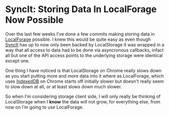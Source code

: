 # SyncIt: Storing Data In LocalForage Now Possible



Over the last few weeks I've done a few commits making storing data in [LocalForage](https://mozilla.github.io/localForage/) possible. I knew this would be quite easy as even though [SyncIt](https://github.com/forbesmyester/SyncIt) has up to now only been backed by LocalStorage it was wrapped in a way that all access to data had to be done via asyncronous callbacks, infact all but one of the API access points to the underlying storage were identical except one.

One thing I have noticed is that LocalStorage on Chrome really slows down as you start putting more and more data into it where as LocalForage, which uses [IndexedDB](http://www.w3.org/TR/IndexedDB/) on Chrome starts off initially slower but doesn't really seem to slow down at all, or at least slows down much slower.

So when I'm considering storage client side, I will only really be thinking of LocalStorage when I **know** the data will not grow, for everything else, from now on I'm going to use LocalForage.

